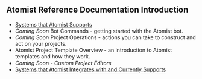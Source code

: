 ## Atomist Reference Documentation Introduction

* [Systems that Atomist Supports](current-system-integrations.md)
* *Coming Soon* Bot Commands - getting started with the Atomist bot.
* *Coming Soon* Project Operations - actions you can take to construct and act on your projects.
* Atomist Project Template Overview - an introduction to Atomist templates and how they work.
* *Coming Soon* - *Custom Project Editors*
* [Systems that Atomist Integrates with and Currently Supports](current-system-integrations.md)